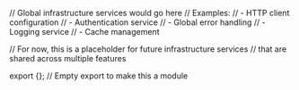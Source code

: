 // Global infrastructure services would go here
// Examples:
// - HTTP client configuration
// - Authentication service
// - Global error handling
// - Logging service
// - Cache management

// For now, this is a placeholder for future infrastructure services
// that are shared across multiple features

export {}; // Empty export to make this a module
